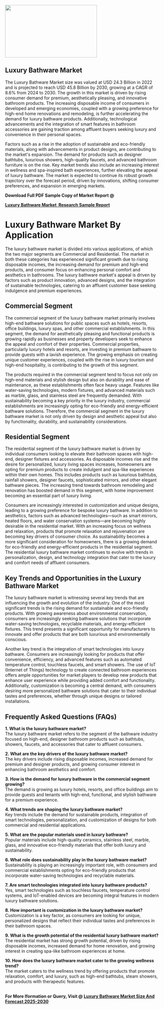 <p><img class="alignnone size-medium wp-image-20088" src="https://ffe5etoiles.com/wp-content/uploads/2024/12/MST1-300x171.png" alt="" width="300" height="171" /></p><p><h2>Luxury Bathware Market </h2><p>The Luxury Bathware Market size was valued at USD 24.3 Billion in 2022 and is projected to reach USD 45.8 Billion by 2030, growing at a CAGR of 8.6% from 2024 to 2030. The growth in this market is driven by rising consumer demand for premium, aesthetically pleasing, and innovative bathroom products. The increasing disposable income of consumers in developed and emerging economies, coupled with a growing preference for high-end home renovations and remodeling, is further accelerating the demand for luxury bathware products. Additionally, technological advancements and the integration of smart features in bathroom accessories are gaining traction among affluent buyers seeking luxury and convenience in their personal spaces.</p><p>Factors such as a rise in the adoption of sustainable and eco-friendly materials, along with advancements in product designs, are contributing to the market's expansion. The demand for products such as designer bathtubs, luxurious showers, high-quality faucets, and advanced bathroom furniture is on the rise. Key market trends also include an increasing interest in wellness and spa-inspired bath experiences, further elevating the appeal of luxury bathware. The market is expected to continue its robust growth trajectory over the forecast period, driven by innovations, shifting consumer preferences, and expansion in emerging markets.</p></p><p><strong>Download Full PDF Sample Copy of Market Report @</strong></p><p><strong><a href="https://www.verifiedmarketreports.com/download-sample/?rid=443380&utm_source=Sites-google&utm_medium=265" target="_blank">Luxury Bathware Market &nbsp;Research Sample Report</a></strong></p><p><h1>Luxury Bathware Market By Application</h1><p>The luxury bathware market is divided into various applications, of which the two major segments are Commercial and Residential. The market in both these categories has experienced significant growth due to rising disposable incomes, the increasing demand for premium and high-end products, and consumer focus on enhancing personal comfort and aesthetics in bathrooms. The luxury bathware market's appeal is driven by factors such as product innovation, advanced designs, and the integration of sustainable technologies, catering to an affluent customer base seeking indulgence and premium experiences.</p><h2>Commercial Segment</h2><p>The commercial segment of the luxury bathware market primarily involves high-end bathware solutions for public spaces such as hotels, resorts, office buildings, luxury spas, and other commercial establishments. In this segment, the demand for aesthetically pleasing and functional products is growing rapidly as businesses and property developers seek to enhance the appeal and comfort of their properties. Commercial properties, particularly luxury hotels and resorts, are investing in premium bathware to provide guests with a lavish experience. The growing emphasis on creating unique customer experiences, coupled with the rise in luxury tourism and high-end hospitality, is contributing to the growth of this segment.</p><p>The products required in the commercial segment tend to focus not only on high-end materials and stylish design but also on durability and ease of maintenance, as these establishments often face heavy usage. Features like water-saving technologies, modern fixtures, and advanced materials such as marble, glass, and stainless steel are frequently demanded. With sustainability becoming a key priority in the luxury industry, commercial establishments are increasingly opting for eco-friendly and energy-efficient bathware solutions. Therefore, the commercial segment in the luxury bathware market is not only driven by design and aesthetic appeal but also by functionality, durability, and sustainability considerations.</p><h2>Residential Segment</h2><p>The residential segment of the luxury bathware market is driven by individual consumers looking to elevate their bathroom spaces with high-end, designer fixtures and accessories. As disposable incomes rise and the desire for personalized, luxury living spaces increases, homeowners are opting for premium products to create indulgent and spa-like experiences within their own homes. This includes products such as luxurious bathtubs, rainfall showers, designer faucets, sophisticated mirrors, and other elegant bathware pieces. The increasing trend towards bathroom remodeling and renovation has boosted demand in this segment, with home improvement becoming an essential part of luxury living.</p><p>Consumers are increasingly interested in customization and unique designs, leading to a growing preference for bespoke luxury bathware. In addition to aesthetics, factors such as advanced technologies—such as smart mirrors, heated floors, and water conservation systems—are becoming highly desirable in the residential market. With an increasing focus on wellness and relaxation, products that promote relaxation and rejuvenation are becoming key drivers of consumer choice. As sustainability becomes a more significant consideration for homeowners, there is a growing demand for eco-friendly and energy-efficient products in the residential segment. The residential luxury bathware market continues to evolve with trends in personalization, design, and technology integration that cater to the luxury and comfort needs of affluent consumers.</p><h2>Key Trends and Opportunities in the Luxury Bathware Market</h2><p>The luxury bathware market is witnessing several key trends that are influencing the growth and evolution of the industry. One of the most significant trends is the rising demand for sustainable and eco-friendly products. With growing awareness about environmental conservation, consumers are increasingly seeking bathware solutions that incorporate water-saving technologies, recyclable materials, and energy-efficient fixtures. This trend presents a significant opportunity for manufacturers to innovate and offer products that are both luxurious and environmentally conscious.</p><p>Another key trend is the integration of smart technologies into luxury bathware. Consumers are increasingly looking for products that offer convenience, efficiency, and advanced features such as automated temperature control, touchless faucets, and smart showers. The use of IoT (Internet of Things) technology to create connected bathroom experiences offers ample opportunities for market players to develop new products that enhance user experience while providing added comfort and functionality. Additionally, customization is becoming a central demand, with consumers desiring more personalized bathware solutions that cater to their individual tastes and preferences, whether through unique designs or tailored installations.</p><h2>Frequently Asked Questions (FAQs)</h2><p><strong>1. What is the luxury bathware market?</strong><br> The luxury bathware market refers to the segment of the bathware industry focused on high-end, designer bathroom products such as bathtubs, showers, faucets, and accessories that cater to affluent consumers.</p><p><strong>2. What are the key drivers of the luxury bathware market?</strong><br> The key drivers include rising disposable incomes, increased demand for premium and designer products, and growing consumer interest in enhancing bathroom aesthetics and comfort.</p><p><strong>3. How is the demand for luxury bathware in the commercial segment growing?</strong><br> The demand is growing as luxury hotels, resorts, and office buildings aim to provide guests and tenants with high-end, functional, and stylish bathware for a premium experience.</p><p><strong>4. What trends are shaping the luxury bathware market?</strong><br> Key trends include the demand for sustainable products, integration of smart technologies, personalization, and customization of designs for both commercial and residential applications.</p><p><strong>5. What are the popular materials used in luxury bathware?</strong><br> Popular materials include high-quality ceramics, stainless steel, marble, glass, and innovative eco-friendly materials that offer both luxury and sustainability.</p><p><strong>6. What role does sustainability play in the luxury bathware market?</strong><br> Sustainability is playing an increasingly important role, with consumers and commercial establishments opting for eco-friendly products that incorporate water-saving technologies and recyclable materials.</p><p><strong>7. Are smart technologies integrated into luxury bathware products?</strong><br> Yes, smart technologies such as touchless faucets, temperature control systems, and IoT-enabled devices are becoming integral features in modern luxury bathware solutions.</p><p><strong>8. How important is customization in the luxury bathware market?</strong><br> Customization is a key factor, as consumers are looking for unique, personalized designs that reflect their individual tastes and preferences in their bathroom spaces.</p><p><strong>9. What is the growth potential of the residential luxury bathware market?</strong><br> The residential market has strong growth potential, driven by rising disposable incomes, increased demand for home renovation, and growing interest in creating spa-like bathroom experiences at home.</p><p><strong>10. How does the luxury bathware market cater to the growing wellness trend?</strong><br> The market caters to the wellness trend by offering products that promote relaxation, comfort, and luxury, such as high-end bathtubs, steam showers, and products with therapeutic features.</p><strong><br />For More Iformation or Query, Visit @ <a href="https://www.verifiedmarketreports.com/product/luxury-bathware-market/" target="_blank">Luxury Bathware Market Size And Forecast 2025-2030</a></strong></p>
